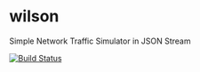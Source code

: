 # wilson
Simple Network Traffic Simulator in JSON Stream

[![Build Status](https://travis-ci.org/w3kim/wilson.svg?branch=master)](https://travis-ci.org/w3kim/wilson)
